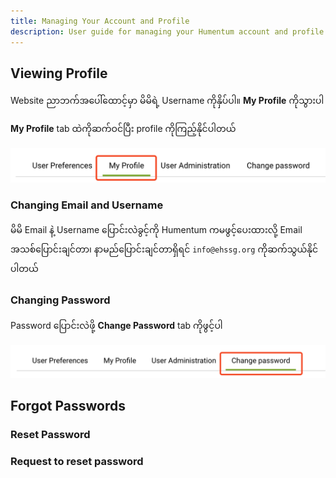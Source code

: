 ```yaml
---
title: Managing Your Account and Profile
description: User guide for managing your Humentum account and profile
---
```

## Viewing Profile
Website ညာဘက်အပေါ်ထောင့်မှာ မိမိရဲ့ Username ကိုနှိပ်ပါ။ **My Profile** ကိုသွားပါ

**My Profile** tab ထဲကိုဆက်ဝင်ပြီး profile ကိုကြည့်နိုင်ပါတယ်

![My Profile tab](../../../assets/humentum/my-profile-tab.png)

### Changing Email and Username
မိမိ Email နဲ့ Username ပြောင်းလဲခွင့်ကို Humentum ကမဖွင့်ပေးထားလို့ Email အသစ်ပြောင်းချင်တာ၊ နာမည်ပြောင်းချင်တာရှိရင် `info@ehssg.org` ကိုဆက်သွယ်နိုင်ပါတယ်

### Changing Password
Password ပြောင်းလဲဖို့ **Change Password** tab ကိုဖွင့်ပါ

![Change Password tab](../../../assets/humentum/change-password-tab.png)


## Forgot Passwords
### Reset Password
### Request to reset password